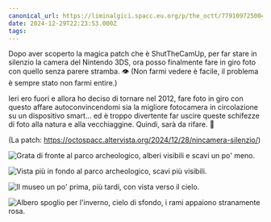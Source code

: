 ```yaml
---
canonical_url: https://liminalgici.spacc.eu.org/p/the_octt/779109725004324840
date: 2024-12-29T22:23:53.000Z
tags: 
---
```


Dopo aver scoperto la magica patch che è ShutTheCamUp, per far stare in silenzio la camera del Nintendo 3DS, ora posso finalmente fare in giro foto con quello senza parere stramba. 👁️ (Non farmi vedere è facile, il problema è sempre stato non farmi entire.)

Ieri ero fuori e allora ho deciso di tornare nel 2012, fare foto in giro con questo affare autoconvincendomi sia la migliore fotocamera in circolazione su un dispositivo smart... ed è troppo divertente far uscire queste schifezze di foto alla natura e alla vecchiaggine. Quindi, sarà da rifare. 👋

(La patch: <a href="https://octospacc.altervista.org/2024/12/28/nincamera-silenzio/" rel="external nofollow noopener" target="_blank">https://octospacc.altervista.org/2024/12/28/nincamera-silenzio/</a>)

![Grata di fronte al parco archeologico, alberi visibili e scavi un po' meno.](https://liminalgici.spacc.eu.org/storage/m/_v2/664033260845064193/9da63c77d-bc90ba/tWLOKOUD2YTB/0HPmWeoW8l1A3WU30TvDGlZHtkiZECK56X7MNUQB.jpg)

![Vista più in fondo al parco archeologico, scavi più visibili.](https://liminalgici.spacc.eu.org/storage/m/_v2/664033260845064193/9da63c77d-bc90ba/ChVfPB8ZrI19/ccxnpIADvricWhJPOH8AzYFFIf2wBHRRd4peMhEI.jpg)

![Il museo un po' prima, più tardi, con vista verso il cielo.](https://liminalgici.spacc.eu.org/storage/m/_v2/664033260845064193/9da63c77d-bc90ba/OtWyGcGrPAFL/HLjolF1id0qUPXtoPnvwVlYoxtzL13o6Fd0kKunX.jpg)

![Albero spoglio per l'inverno, cielo di sfondo, i rami appaiono stranamente rosa.](https://liminalgici.spacc.eu.org/storage/m/_v2/664033260845064193/9da63c77d-bc90ba/U17UZLuvQ9KU/6ADACPPqE1XkWcJut7UWNO1KZ1djXfavCL0dK1hA.png)